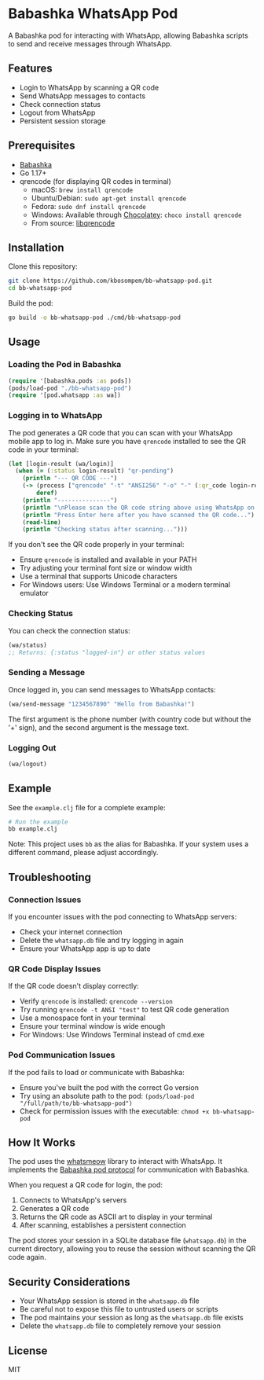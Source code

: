 # Babashka WhatsApp Pod

A Babashka pod for interacting with WhatsApp, allowing Babashka scripts to send and receive messages through WhatsApp.

## Features

- Login to WhatsApp by scanning a QR code
- Send WhatsApp messages to contacts
- Check connection status
- Logout from WhatsApp
- Persistent session storage

## Prerequisites

- [Babashka](https://github.com/babashka/babashka#installation)
- Go 1.17+
- qrencode (for displaying QR codes in terminal)
  - macOS: `brew install qrencode`
  - Ubuntu/Debian: `sudo apt-get install qrencode`
  - Fedora: `sudo dnf install qrencode`
  - Windows: Available through [Chocolatey](https://chocolatey.org/): `choco install qrencode`
  - From source: [libqrencode](https://github.com/fukuchi/libqrencode)

## Installation

Clone this repository:

```bash
git clone https://github.com/kbosompem/bb-whatsapp-pod.git
cd bb-whatsapp-pod
```

Build the pod:

```bash
go build -o bb-whatsapp-pod ./cmd/bb-whatsapp-pod
```

## Usage

### Loading the Pod in Babashka

```clojure
(require '[babashka.pods :as pods])
(pods/load-pod "./bb-whatsapp-pod")
(require '[pod.whatsapp :as wa])
```

### Logging in to WhatsApp

The pod generates a QR code that you can scan with your WhatsApp mobile app to log in. Make sure you have `qrencode` installed to see the QR code in your terminal:

```clojure
(let [login-result (wa/login)]
  (when (= (:status login-result) "qr-pending")
    (println "--- QR CODE ---")
    (-> (process ["qrencode" "-t" "ANSI256" "-o" "-" (:qr_code login-result)] {:out :inherit})
        deref)
    (println "---------------")
    (println "\nPlease scan the QR code string above using WhatsApp on your phone (Link a device).")
    (println "Press Enter here after you have scanned the QR code...")
    (read-line)
    (println "Checking status after scanning...")))
```

If you don't see the QR code properly in your terminal:
- Ensure `qrencode` is installed and available in your PATH
- Try adjusting your terminal font size or window width
- Use a terminal that supports Unicode characters
- For Windows users: Use Windows Terminal or a modern terminal emulator

### Checking Status

You can check the connection status:

```clojure
(wa/status)
;; Returns: {:status "logged-in"} or other status values
```

### Sending a Message

Once logged in, you can send messages to WhatsApp contacts:

```clojure
(wa/send-message "1234567890" "Hello from Babashka!")
```

The first argument is the phone number (with country code but without the '+' sign), and the second argument is the message text.

### Logging Out

```clojure
(wa/logout)
```

## Example

See the `example.clj` file for a complete example:

```bash
# Run the example
bb example.clj
```

Note: This project uses `bb` as the alias for Babashka. If your system uses a different command, please adjust accordingly.

## Troubleshooting

### Connection Issues
If you encounter issues with the pod connecting to WhatsApp servers:
- Check your internet connection
- Delete the `whatsapp.db` file and try logging in again
- Ensure your WhatsApp app is up to date

### QR Code Display Issues
If the QR code doesn't display correctly:
- Verify `qrencode` is installed: `qrencode --version`
- Try running `qrencode -t ANSI "test"` to test QR code generation
- Use a monospace font in your terminal
- Ensure your terminal window is wide enough
- For Windows: Use Windows Terminal instead of cmd.exe

### Pod Communication Issues
If the pod fails to load or communicate with Babashka:
- Ensure you've built the pod with the correct Go version
- Try using an absolute path to the pod: `(pods/load-pod "/full/path/to/bb-whatsapp-pod")`
- Check for permission issues with the executable: `chmod +x bb-whatsapp-pod`

## How It Works

The pod uses the [whatsmeow](https://github.com/tulir/whatsmeow) library to interact with WhatsApp. It implements the [Babashka pod protocol](https://github.com/babashka/babashka.pods#pod-protocol) for communication with Babashka.

When you request a QR code for login, the pod:

1. Connects to WhatsApp's servers
2. Generates a QR code
3. Returns the QR code as ASCII art to display in your terminal 
4. After scanning, establishes a persistent connection

The pod stores your session in a SQLite database file (`whatsapp.db`) in the current directory, allowing you to reuse the session without scanning the QR code again.

## Security Considerations

- Your WhatsApp session is stored in the `whatsapp.db` file
- Be careful not to expose this file to untrusted users or scripts
- The pod maintains your session as long as the `whatsapp.db` file exists
- Delete the `whatsapp.db` file to completely remove your session

## License

MIT
